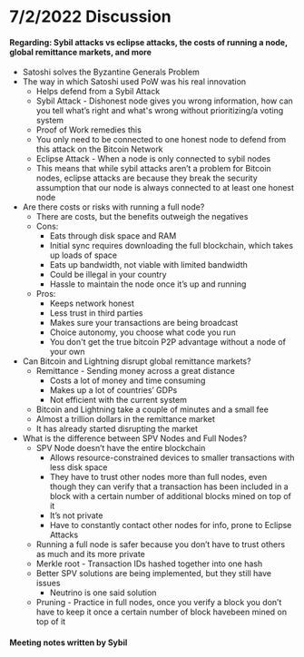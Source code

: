 # 7/2/2022 Discussion
#### Regarding: Sybil attacks vs eclipse attacks, the costs of running a node, global remittance markets, and more
+ Satoshi solves the Byzantine Generals Problem
+ The way in which Satoshi used PoW was his real innovation
    + Helps defend from a Sybil Attack
    + Sybil Attack - Dishonest node gives you wrong information, how can you tell what’s right and what's wrong without prioritizing/a voting system
    + Proof of Work remedies this
    + You only need to be connected to one honest node to defend from this attack on the Bitcoin Network
    + Eclipse Attack - When a node is only connected to sybil nodes
    + This means that while sybil attacks aren’t a problem for Bitcoin nodes, eclipse attacks are because they break the security assumption that our node is always connected to at least one honest node
+ Are there costs or risks with running a full node?
    + There are costs, but the benefits outweigh the negatives
    + Cons: 
        + Eats through disk space and RAM
        + Initial sync requires downloading the full blockchain, which takes up loads of space
        + Eats up bandwidth, not viable with limited bandwidth
        + Could be illegal in your country
        + Hassle to maintain the node once it’s up and running
    + Pros:
        + Keeps network honest
        + Less trust in third parties
        + Makes sure your transactions are being broadcast
        + Choice autonomy, you choose what code you run
        + You don't get the true bitcoin P2P advantage without a node of your own
+ Can Bitcoin and Lightning disrupt global remittance markets?
    + Remittance - Sending money across a great distance
        + Costs a lot of money and time consuming
        + Makes up a lot of countries’ GDPs
        + Not efficient with the current system
    + Bitcoin and Lightning take a couple of minutes and a small fee
    + Almost a trillion dollars in the remittance market
    + It has already started disrupting the market
+ What is the difference between SPV Nodes and Full Nodes?
    + SPV Node doesn’t have the entire blockchain
        + Allows resource-constrained devices to smaller transactions with less disk space
        + They have to trust other nodes more than full nodes, even though they can verify that a transaction has been included in a block with a certain number of additional blocks mined on top of it
        + It’s not private
        + Have to constantly contact other nodes for info, prone to Eclipse Attacks
    + Running a full node is safer because you don’t have to trust others as much and its more private
    + Merkle root - Transaction IDs hashed together into one hash
    + Better SPV solutions are being implemented, but they still have issues
        + Neutrino is one said solution
    + Pruning - Practice in full nodes, once you verify a block you don’t have to keep it once a certain number of block havebeen mined on top of it

#### Meeting notes written by Sybil
